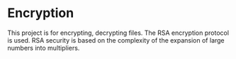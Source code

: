 # Encryption
This project is for encrypting, decrypting files. 
The RSA encryption protocol is used. 
RSA security is based on the complexity of the expansion of large numbers into multipliers.

